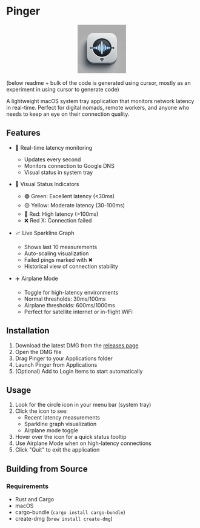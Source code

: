 # Pinger

<p align="center">
  <img src="icons/icon.png" width="128" height="128" alt="Pinger Icon">
</p>

(below readme + bulk of the code is generated using cursor, mostly as an experiment in using cursor to generate code)

A lightweight macOS system tray application that monitors network latency in real-time. Perfect for digital nomads, remote workers, and anyone who needs to keep an eye on their connection quality.

## Features

- 🎯 Real-time latency monitoring
  - Updates every second
  - Monitors connection to Google DNS
  - Visual status in system tray

- 🚦 Visual Status Indicators
  - 🟢 Green: Excellent latency (<30ms)
  - 🟡 Yellow: Moderate latency (30-100ms)
  - 🔴 Red: High latency (>100ms)
  - ❌ Red X: Connection failed

- 📈 Live Sparkline Graph
  - Shows last 10 measurements
  - Auto-scaling visualization
  - Failed pings marked with ✖
  - Historical view of connection stability

- ✈️ Airplane Mode
  - Toggle for high-latency environments
  - Normal thresholds: 30ms/100ms
  - Airplane thresholds: 600ms/1000ms
  - Perfect for satellite internet or in-flight WiFi

## Installation

1. Download the latest DMG from the [releases page](https://github.com/bavardage/pinger/releases)
2. Open the DMG file
3. Drag Pinger to your Applications folder
4. Launch Pinger from Applications
5. (Optional) Add to Login Items to start automatically

## Usage

1. Look for the circle icon in your menu bar (system tray)
2. Click the icon to see:
   - Recent latency measurements
   - Sparkline graph visualization
   - Airplane mode toggle
3. Hover over the icon for a quick status tooltip
4. Use Airplane Mode when on high-latency connections
5. Click "Quit" to exit the application

## Building from Source

### Requirements
- Rust and Cargo
- macOS
- cargo-bundle (`cargo install cargo-bundle`)
- create-dmg (`brew install create-dmg`)

